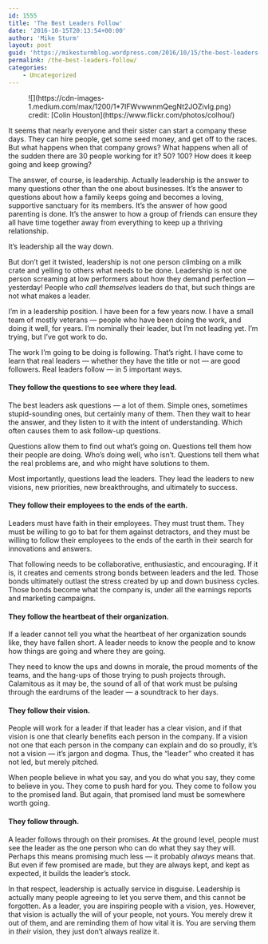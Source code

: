 ```yaml
---
id: 1555
title: 'The Best Leaders Follow'
date: '2016-10-15T20:13:54+00:00'
author: 'Mike Sturm'
layout: post
guid: 'https://mikesturmblog.wordpress.com/2016/10/15/the-best-leaders-follow/'
permalink: /the-best-leaders-follow/
categories:
    - Uncategorized
---
```


<figure class="wp-caption">![](https://cdn-images-1.medium.com/max/1200/1*7IFWvwwnmQegNt2JOZivlg.png)<figcaption class="wp-caption-text">credit: [Colin Houston](https://www.flickr.com/photos/colhou/)</figcaption></figure>It seems that nearly everyone and their sister can start a company these days. They can hire people, get some seed money, and get off to the races. But what happens when that company grows? What happens when all of the sudden there are 30 people working for it? 50? 100? How does it keep going and keep growing?

The answer, of course, is leadership. Actually leadership is the answer to many questions other than the one about businesses. It’s the answer to questions about how a family keeps going and becomes a loving, supportive sanctuary for its members. It’s the answer of how good parenting is done. It’s the answer to how a group of friends can ensure they all have time together away from everything to keep up a thriving relationship.

It’s leadership all the way down.

But don’t get it twisted, leadership is not one person climbing on a milk crate and yelling to others what needs to be done. Leadership is not one person screaming at low performers about how they demand perfection — yesterday! People who *call themselves* leaders do that, but such things are not what makes a leader.

I’m in a leadership position. I have been for a few years now. I have a small team of mostly veterans — people who have been doing the work, and doing it well, for years. I’m nominally their leader, but I’m not leading yet. I’m trying, but I’ve got work to do.

The work I’m going to be doing is following. That’s right. I have come to learn that real leaders — whether they have the title or not — are good followers. Real leaders follow — in 5 important ways.

#### They follow the questions to see where they lead.

The best leaders ask questions — a lot of them. Simple ones, sometimes stupid-sounding ones, but certainly many of them. Then they wait to hear the answer, and they listen to it with the intent of understanding. Which often causes them to ask follow-up questions.

Questions allow them to find out what’s going on. Questions tell them how their people are doing. Who’s doing well, who isn’t. Questions tell them what the real problems are, and who might have solutions to them.

Most importantly, questions lead the leaders. They lead the leaders to new visions, new priorities, new breakthroughs, and ultimately to success.

#### They follow their employees to the ends of the earth.

Leaders must have faith in their employees. They must trust them. They must be willing to go to bat for them against detractors, and they must be willing to follow their employees to the ends of the earth in their search for innovations and answers.

That following needs to be collaborative, enthusiastic, and encouraging. If it is, it creates and cements strong bonds between leaders and the led. Those bonds ultimately outlast the stress created by up and down business cycles. Those bonds become what the company is, under all the earnings reports and marketing campaigns.

#### They follow the heartbeat of their organization.

If a leader cannot tell you what the heartbeat of her organization sounds like, they have fallen short. A leader needs to know the people and to know how things are going and where they are going.

They need to know the ups and downs in morale, the proud moments of the teams, and the hang-ups of those trying to push projects through. Calamitous as it may be, the sound of all of that work must be pulsing through the eardrums of the leader — a soundtrack to her days.

#### They follow their vision.

People will work for a leader if that leader has a clear vision, and if that vision is one that clearly benefits each person in the company. If a vision not one that each person in the company can explain and do so proudly, it’s not a vision — it’s jargon and dogma. Thus, the “leader” who created it has not led, but merely pitched.

When people believe in what you say, and you do what you say, they come to believe in you. They come to push hard for you. They come to follow you to the promised land. But again, that promised land must be somewhere worth going.

#### They follow through.

A leader follows through on their promises. At the ground level, people must see the leader as the one person who can do what they say they will. Perhaps this means promising much less — it probably *always* means that. But even if few promised are made, but they are always kept, and kept as expected, it builds the leader’s stock.

In that respect, leadership is actually service in disguise. Leadership is actually many people agreeing to let you serve them, and this cannot be forgotten. As a leader, you are inspiring people with a vision, yes. However, that vision is actually the will of your people, not yours. You merely drew it out of them, and are reminding them of how vital it is. You are serving them in *their* vision, they just don’t always realize it.